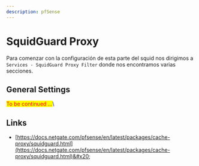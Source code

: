 ```yaml
---
description: pfSense
---
```


# SquidGuard Proxy

Para comenzar con la configuración de esta parte del squid nos dirigimos a `Services - SquidGuard Proxy Filter` donde nos encontramos varias secciones.

## General Settings



<mark style="color:red;">To be continued ...</mark>\


## Links

* [https://docs.netgate.com/pfsense/en/latest/packages/cache-proxy/squidguard.html](https://docs.netgate.com/pfsense/en/latest/packages/cache-proxy/squidguard.html)&#x20;
